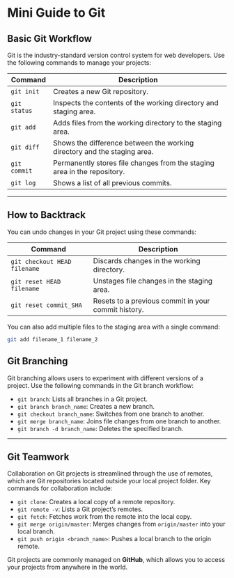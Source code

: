 # Mini Guide to Git

## Basic Git Workflow

Git is the industry-standard version control system for web developers. Use the following commands to manage your projects:

| Command               | Description                                                                                  |
|----------------------|----------------------------------------------------------------------------------------------|
| `git init`           | Creates a new Git repository.                                                                |
| `git status`         | Inspects the contents of the working directory and staging area.                             |
| `git add`            | Adds files from the working directory to the staging area.                                  |
| `git diff`           | Shows the difference between the working directory and the staging area.                    |
| `git commit`         | Permanently stores file changes from the staging area in the repository.                   |
| `git log`            | Shows a list of all previous commits.                                                       |

---

## How to Backtrack

You can undo changes in your Git project using these commands:

| Command                     | Description                                                              |
|----------------------------|--------------------------------------------------------------------------|
| `git checkout HEAD filename` | Discards changes in the working directory.                             |
| `git reset HEAD filename`   | Unstages file changes in the staging area.                             |
| `git reset commit_SHA`      | Resets to a previous commit in your commit history.                    |

You can also add multiple files to the staging area with a single command:

```bash
git add filename_1 filename_2
```
## Git Branching

Git branching allows users to experiment with different versions of a project. Use the following commands in the Git branch workflow:

- `git branch`: Lists all branches in a Git project.
- `git branch branch_name`: Creates a new branch.
- `git checkout branch_name`: Switches from one branch to another.
- `git merge branch_name`: Joins file changes from one branch to another.
- `git branch -d branch_name`: Deletes the specified branch.

---

## Git Teamwork

Collaboration on Git projects is streamlined through the use of remotes, which are Git repositories located outside your local project folder. Key commands for collaboration include:

- `git clone`: Creates a local copy of a remote repository.
- `git remote -v`: Lists a Git project’s remotes.
- `git fetch`: Fetches work from the remote into the local copy.
- `git merge origin/master`: Merges changes from `origin/master` into your local branch.
- `git push origin <branch_name>`: Pushes a local branch to the origin remote.

Git projects are commonly managed on **GitHub**, which allows you to access your projects from anywhere in the world.
